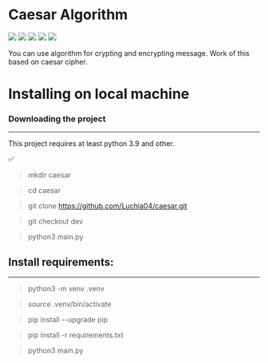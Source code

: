 # Caesar Algorithm

![](https://img.shields.io/github/issues/Luchia04/caesar)
![](https://img.shields.io/github/forks/Luchia04/caesar)
![](https://img.shields.io/github/stars/Luchia04/caesar)
![](https://img.shields.io/github/license/Luchia04/caesar)
![](https://img.shields.io/twitter/url?url=https%3A%2F%2Fgithub.com%2FLuchia04%2Fcaesar%2Ftree%2Fdev)

You can use algorithm for crypting and encrypting message. Work of this based on caesar cipher.

# Installing on local machine

### Downloading the project

------------

This project requires at least python 3.9 and other.

:white_check_mark:
> mkdir caesar

> cd caesar

> git clone https://github.com/Luchia04/caesar.git

> git checkout dev

> python3 main.py

## Install requirements:

------------

> python3 -m venv .venv

> source .venv/bin/activate

> pip install --upgrade pip

> pip install -r requirements.txt

> python3 main.py
